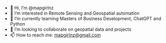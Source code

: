 - 👋 Hi, I’m @mapgirlnz
- 👀 I’m interested in Remote Sensing and Geospatial automation
- 🌱 I’m currently learning Masters of Business Development, ChatGPT and Python
- 💞️ I’m looking to collaborate on geopatial data and projects
- 📫 How to reach me: mapgirlnz@gmail.com

<!---
mapgirlnz/mapgirlnz is a ✨ special ✨ repository because its `README.md` (this file) appears on your GitHub profile.
You can click the Preview link to take a look at your changes.
--->
